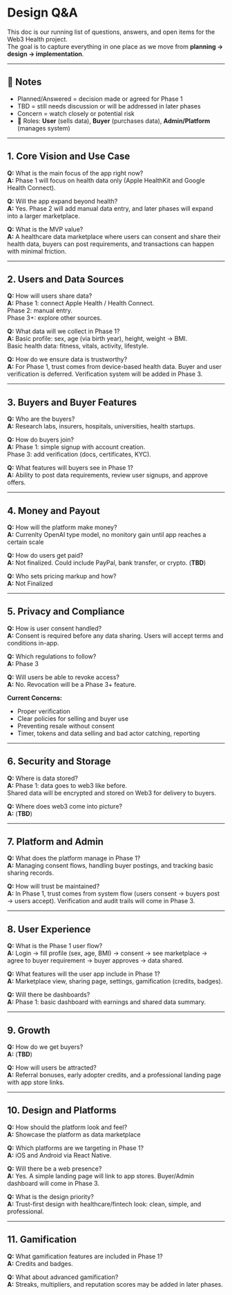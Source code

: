 # Design Q&A

This doc is our running list of questions, answers, and open items for the Web3 Health project.  
The goal is to capture everything in one place as we move from **planning → design → implementation**.  

---

## 📌 Notes
- Planned/Answered = decision made or agreed for Phase 1  
- TBD = still needs discussion or will be addressed in later phases  
- Concern = watch closely or potential risk   
- 👤 Roles: **User** (sells data), **Buyer** (purchases data), **Admin/Platform** (manages system)  

---

## 1. Core Vision and Use Case
**Q:** What is the main focus of the app right now?  
**A:** Phase 1 will focus on health data only (Apple HealthKit and Google Health Connect).  

**Q:** Will the app expand beyond health?  
**A:** Yes. Phase 2 will add manual data entry, and later phases will expand into a larger marketplace.  

**Q:** What is the MVP value?  
**A:** A healthcare data marketplace where users can consent and share their health data, buyers can post requirements, and transactions can happen with minimal friction.  

---

## 2. Users and Data Sources
**Q:** How will users share data?  
**A:** Phase 1: connect Apple Health / Health Connect.  
       Phase 2: manual entry.  
       Phase 3+: explore other sources.  

**Q:** What data will we collect in Phase 1?  
**A:** Basic profile: sex, age (via birth year), height, weight → BMI.  
Basic health data: fitness, vitals, activity, lifestyle.  


**Q:** How do we ensure data is trustworthy?  
**A:** For Phase 1, trust comes from device-based health data. Buyer and user verification is deferred. Verification system will be added in Phase 3.  

---

## 3. Buyers and Buyer Features
**Q:** Who are the buyers?  
**A:** Research labs, insurers, hospitals, universities, health startups.  

**Q:** How do buyers join?  
**A:** Phase 1: simple signup with account creation.  
Phase 3: add verification (docs, certificates, KYC). 

**Q:** What features will buyers see in Phase 1?  
**A:** Ability to post data requirements, review user signups, and approve offers.  
 

---

## 4. Money and Payout
**Q:** How will the platform make money?  
**A:** Currenlty OpenAI type model, no monitory gain until app reaches a certain scale

**Q:** How do users get paid?  
**A:** Not finalized. Could include PayPal, bank transfer, or crypto. (**TBD**)

**Q:** Who sets pricing markup and how?  
**A:** Not Finalized


---

## 5. Privacy and Compliance
**Q:** How is user consent handled?  
**A:**  Consent is required before any data sharing. Users will accept terms and conditions in-app.  
 
 **Q:** Which regulations to follow?  
**A:**   Phase 3

**Q:** Will users be able to revoke access?  
**A:** No. Revocation will be a Phase 3+ feature. 

**Current Concerns:**  
- Proper verification  
- Clear policies for selling and buyer use  
- Preventing resale without consent  
- Timer, tokens and data selling and bad actor catching, reporting

---

## 6. Security and Storage
**Q:** Where is data stored?  
**A:** Phase 1: data goes to web3 like before.  
Shared data will be encrypted and stored on Web3 for delivery to buyers.   

**Q:** Where does web3 come into picture?  
**A:** (**TBD**)  
  
---

## 7. Platform and Admin


**Q:** What does the platform manage in Phase 1?  
**A:** Managing consent flows, handling buyer postings, and tracking basic sharing records.  

**Q:** How will trust be maintained?  
**A:** In Phase 1, trust comes from system flow (users consent → buyers post → users accept). Verification and audit trails will come in Phase 3.  

---

## 8. User Experience
**Q:** What is the Phase 1 user flow?  
**A:** Login → fill profile (sex, age, BMI) → consent → see marketplace → agree to buyer requirement → buyer approves → data shared.  

**Q:** What features will the user app include in Phase 1?  
**A:** Marketplace view, sharing page, settings, gamification (credits, badges).  

**Q:** Will there be dashboards?  
**A:** Phase 1: basic dashboard with earnings and shared data summary.  

---

## 9. Growth
**Q:** How do we get buyers?  
**A:** (**TBD**)

**Q:** How will users be attracted?  
**A:** Referral bonuses, early adopter credits, and a professional landing page with app store links.  


---


## 10. Design and Platforms
**Q:** How should the platform look and feel?  
**A:** Showcase the platform as data marketplace 

**Q:** Which platforms are we targeting in Phase 1?  
**A:** iOS and Android via React Native.  

**Q:** Will there be a web presence?  
**A:** Yes. A simple landing page will link to app stores. Buyer/Admin dashboard will come in Phase 3.  

**Q:** What is the design priority?  
**A:** Trust-first design with healthcare/fintech look: clean, simple, and professional.  

---


## 11. Gamification
**Q:** What gamification features are included in Phase 1?  
**A:** Credits and badges.  

**Q:** What about advanced gamification?  
**A:** Streaks, multipliers, and reputation scores may be added in later phases.  
